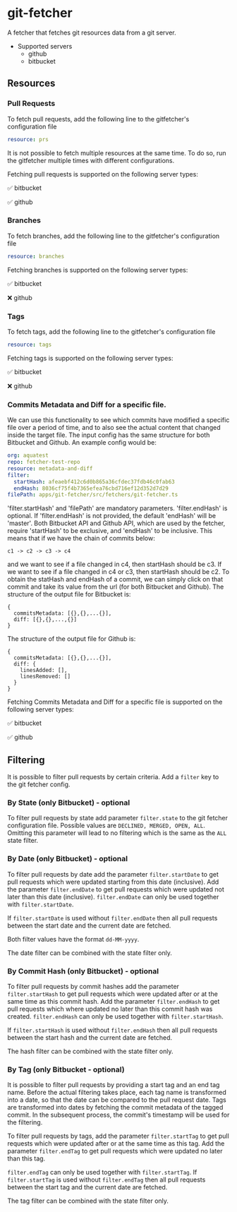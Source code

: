 # git-fetcher

A fetcher that fetches git resources data from a git server.

- Supported servers
  - github
  - bitbucket

## Resources

### Pull Requests

To fetch pull requests, add the following line to the gitfetcher's configuration file

```yaml
resource: prs
```

It is not possible to fetch multiple resources at the same time. To do so, run the gitfetcher multiple times with different configurations.

Fetching pull requests is supported on the following server types:

:white_check_mark: bitbucket

:white_check_mark: github

### Branches

To fetch branches, add the following line to the gitfetcher's configuration file

```yaml
resource: branches
```

Fetching branches is supported on the following server types:

:white_check_mark: bitbucket

:x: github

### Tags

To fetch tags, add the following line to the gitfetcher's configuration file

```yaml
resource: tags
```

Fetching tags is supported on the following server types:

:white_check_mark: bitbucket

:x: github

### Commits Metadata and Diff for a specific file.

We can use this functionality to see which commits have modified a specific file over a period of time, and to also see the actual content that changed inside the target file. The input config has the same structure for both Bitbucket and Github. An example config would be:

```yaml
org: aquatest
repo: fetcher-test-repo
resource: metadata-and-diff
filter:
  startHash: afeaebf412c6d0b865a36cfdec37fdb46c0fab63
  endHash: 8036cf75f4b7365efea76cbd716ef12d352d7d29
filePath: apps/git-fetcher/src/fetchers/git-fetcher.ts
```

'filter.startHash' and 'filePath' are mandatory parameters. 'filter.endHash' is optional. If 'filter.endHash' is not provided, the default 'endHash' will be 'master'.
Both Bitbucket API and Github API, which are used by the fetcher, require 'startHash' to be exclusive, and 'endHash' to be inclusive. This means that if we have the chain of commits below:

```
c1 -> c2 -> c3 -> c4
```

and we want to see if a file changed in c4, then startHash should be c3. If we want to see if a file changed in c4 or c3, then startHash should be c2.
To obtain the statHash and endHash of a commit, we can simply click on that commit and take its value from the url (for both Bitbucket and Github).
The structure of the output file for Bitbucket is:

```
{
  commitsMetadata: [{},{},...{}],
  diff: [{},{},...,{}]
}
```

The structure of the output file for Github is:

```
{
  commitsMetadata: [{},{},...{}],
  diff: {
    linesAdded: [],
    linesRemoved: []
  }
}
```

Fetching Commits Metadata and Diff for a specific file is supported on the following server types:

:white_check_mark: bitbucket

:white_check_mark: github

## Filtering

It is possible to filter pull requests by certain criteria. Add a `filter` key to the git fetcher config.

### By State (only Bitbucket) - optional

To filter pull requests by state add parameter `filter.state` to the git fetcher configuration file. Possible values are `DECLINED, MERGED, OPEN, ALL`. Omitting this parameter will lead to no filtering which is the same as the `ALL` state filter.

### By Date (only Bitbucket) - optional

To filter pull requests by date add the parameter `filter.startDate` to get pull requests which were updated starting from this date (inclusive).
Add the parameter `filter.endDate` to get pull requests which were updated not later than this date (inclusive). `filter.endDate` can only be used together with `filter.startDate`.

If `filter.startDate` is used without `filter.endDate` then all pull requests between the start date and the current date are fetched.

Both filter values have the format `dd-MM-yyyy`.

The date filter can be combined with the state filter only.

### By Commit Hash (only Bitbucket) - optional

To filter pull requests by commit hashes add the parameter `filter.startHash` to get pull requests which were updated after or at the same time as this commit hash.
Add the parameter `filter.endHash` to get pull requests which where updated no later than this commit hash was created. `filter.endHash` can only be used together with `filter.startHash`.

If `filter.startHash` is used without `filter.endHash` then all pull requests between the start hash and the current date are fetched.

The hash filter can be combined with the state filter only.

### By Tag (only Bitbucket - optional)

It is possible to filter pull requests by providing a start tag and an end tag name. Before the actual filtering takes
place, each tag name is transformed into a date, so that the date can be compared to the pull request date. Tags are
transformed into dates by fetching the commit metadata of the tagged commit. In the subsequent process, the commit's
timestamp will be used for the filtering.

To filter pull requests by tags, add the parameter `filter.startTag` to get pull requests which were updated
after or at the same time as this tag. Add the parameter `filter.endTag` to get pull requests which were
updated no later than this tag.

`filter.endTag` can only be used together with `filter.startTag`. If `filter.startTag` is used without `filter.endTag`
then all pull requests between the start tag and the current date are fetched.

The tag filter can be combined with the state filter only.
